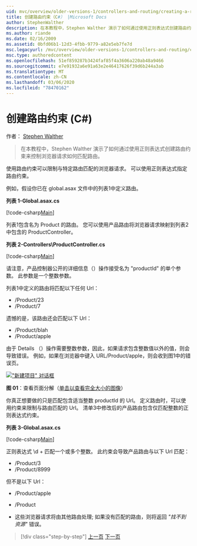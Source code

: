 ```yaml
---
uid: mvc/overview/older-versions-1/controllers-and-routing/creating-a-route-constraint-cs
title: 创建路由约束（C#） |Microsoft Docs
author: StephenWalther
description: 在本教程中，Stephen Walther 演示了如何通过使用正则表达式创建路由约束来控制浏览器请求如何匹配路由。
ms.author: riande
ms.date: 02/16/2009
ms.assetid: 0bfd06b1-12d3-4fbb-9779-a82e5eb7fe7d
msc.legacyurl: /mvc/overview/older-versions-1/controllers-and-routing/creating-a-route-constraint-cs
msc.type: authoredcontent
ms.openlocfilehash: 51ef859287b3424faf85f4a3606a220ab48a9466
ms.sourcegitcommit: e7e91932a6e91a63e2e46417626f39d6b244a3ab
ms.translationtype: MT
ms.contentlocale: zh-CN
ms.lasthandoff: 03/06/2020
ms.locfileid: "78470162"
---
```

# <a name="creating-a-route-constraint-c"></a>创建路由约束 (C#)

作者： [Stephen Walther](https://github.com/StephenWalther)

> 在本教程中，Stephen Walther 演示了如何通过使用正则表达式创建路由约束来控制浏览器请求如何匹配路由。

使用路由约束可以限制与特定路由匹配的浏览器请求。 可以使用正则表达式指定路由约束。

例如，假设你已在 global.asax 文件中的列表1中定义路由。

**列表 1-Global.asax.cs**

[!code-csharp[Main](creating-a-route-constraint-cs/samples/sample1.cs)]

列表1包含名为 Product 的路由。 您可以使用产品路由将浏览器请求映射到列表2中包含的 ProductController。

**列表 2-Controllers\ProductController.cs**

[!code-csharp[Main](creating-a-route-constraint-cs/samples/sample2.cs)]

请注意，产品控制器公开的详细信息（）操作接受名为 "productId" 的单个参数。 此参数是一个整数参数。

列表1中定义的路由将匹配以下任何 Url：

- /Product/23
- /Product/7

遗憾的是，该路由还会匹配以下 Url：

- /Product/blah
- /Product/apple

由于 Details （）操作需要整数参数，因此，如果请求包含整数值以外的值，则会导致错误。 例如，如果在浏览器中键入 URL/Product/apple，则会收到图1中的错误页。

[!["新建项目" 对话框](creating-a-route-constraint-cs/_static/image1.jpg)](creating-a-route-constraint-cs/_static/image1.png)

**图 01**：查看页面分解（[单击以查看完全大小的图像](creating-a-route-constraint-cs/_static/image2.png)）

你真正想要做的只是匹配包含适当整数 productId 的 Url。 定义路由时，可以使用约束来限制与路由匹配的 Url。 清单3中修改后的产品路由包含仅匹配整数的正则表达式约束。

**列表 3-Global.asax.cs**

[!code-csharp[Main](creating-a-route-constraint-cs/samples/sample3.cs)]

正则表达式 \d + 匹配一个或多个整数。 此约束会导致产品路由与以下 Url 匹配：

- /Product/3
- /Product/8999

但不是以下 Url：

- /Product/apple
- /Product

- 这些浏览器请求将由其他路由处理; 如果没有匹配的路由，则将返回 *"找不到资源"* 错误。

> [!div class="step-by-step"]
> [上一页](creating-custom-routes-cs.md)
> [下一页](creating-a-custom-route-constraint-cs.md)

